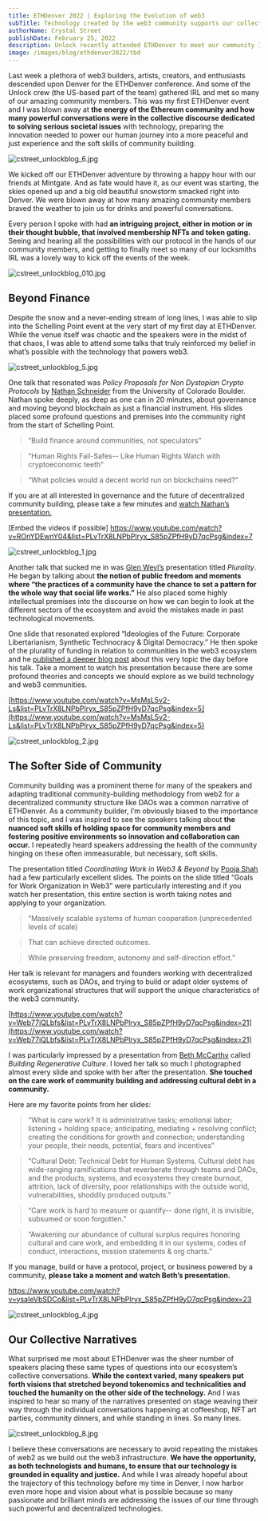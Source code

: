 ```yaml
---
title: ETHDenver 2022 | Exploring the Evolution of web3
subTitle: Technology created by the web3 community supports our collective human experience as we adapt our communities for a decentralized future
authorName: Crystal Street
publishDate: February 25, 2022
description: Unlock recently attended ETHDenver to meet our community IRL, explore the next evolution of the web and place our fingers on the pulse of web3.
image: /images/blog/ethdenver2022/tbd
---
```


Last week a plethora of web3 builders, artists, creators, and enthusiasts descended upon Denver for the ETHDenver conference. And some of the Unlock crew (the US-based part of the team) gathered IRL and met so many of our amazing community members. This was my first ETHDenver event and I was blown away at **the energy of the Ethereum community and how many powerful conversations were in the collective discourse dedicated to solving serious societal issues** with technology, preparing the innovation needed to power our human journey into a more peaceful and just experience and the soft skills of community building.

![cstreet_unlockblog_6.jpg](ETHDenver%20%2023279/cstreet_unlockblog_6.jpg)

We kicked off our ETHDenver adventure by throwing a happy hour with our friends at Mintgate. And as fate would have it, as our event was starting, the skies opened up and a big old beautiful snowstorm smacked right into Denver. We were blown away at how many amazing community members braved the weather to join us for drinks and powerful conversations. 

Every person I spoke with had **an intriguing project, either in motion or in their thought bubble, that involved membership NFTs and token gating.** Seeing and hearing all the possibilities with our protocol in the hands of our community members, and getting to finally meet so many of our locksmiths IRL was a lovely way to kick off the events of the week.

![cstreet_unlockblog_010.jpg](ETHDenver%20%2023279/cstreet_unlockblog_010.jpg)

## Beyond Finance

Despite the snow and a never-ending stream of long lines, I was able to slip into the Schelling Point event at the very start of my first day at ETHDenver. While the venue itself was chaotic and the speakers were in the midst of that chaos, I was able to attend some talks that truly reinforced my belief in what’s possible with the technology that powers web3.

![cstreet_unlockblog_5.jpg](ETHDenver%20%2023279/cstreet_unlockblog_5.jpg)

One talk that resonated was *Policy Proposals for Non Dystopian Crypto Protocols* by [Nathan Schneider]([https://twitter.com/ntnsndr](https://twitter.com/ntnsndr)) from the University of Colorado Boulder. Nathan spoke deeply, as deep as one can in 20 minutes, about governance and moving beyond blockchain as just a financial instrument. His slides placed some profound questions and premises into the community right from the start of Schelling Point.

> “Build finance around communities, not speculators” 

> “Human Rights Fail-Safes-- Like Human Rights Watch with cryptoeconomic teeth”

> “What policies would a decent world run on blockchains need?”

If you are at all interested in governance and the future of decentralized community building, please take a few minutes and [watch Nathan’s presentation.](https://www.youtube.com/watch?v=ROnYDEwnY04&list=PLvTrX8LNPbPlryx_S85pZPfH9yD7qcPsg&index=7)

[Embed the videos if possible]  https://www.youtube.com/watch?v=ROnYDEwnY04&list=PLvTrX8LNPbPlryx_S85pZPfH9yD7qcPsg&index=7

![cstreet_unlockblog_1.jpg](ETHDenver%20%2023279/cstreet_unlockblog_1.jpg)

Another talk that sucked me in was [Glen Weyl’s]([https://twitter.com/glenweyl](https://twitter.com/glenweyl)) presentation titled *Plurality*. He began by talking about **the notion of public freedom and moments where “the practices of a community have the chance to set a pattern for the whole way that social life works.”** He also placed some highly intellectual premises into the discourse on how we can begin to look at the different sectors of the ecosystem and avoid the mistakes made in past technological movements. 

One slide that resonated explored “Ideologies of the Future: Corporate Libertarianism, Synthetic Technocracy & Digital Democracy.” He then spoke of the plurality of funding in relation to communities in the web3 ecosystem and he [published a deeper blog post](https://www.radicalxchange.org/media/blog/political-ideologies-for-the-21st-century/) about this very topic the day before his talk. Take a moment to watch his presentation because there are some profound theories and concepts we should explore as we build technology and web3 communities.

[https://www.youtube.com/watch?v=MsMsL5v2-Ls&list=PLvTrX8LNPbPlryx_S85pZPfH9yD7qcPsg&index=5](https://www.youtube.com/watch?v=MsMsL5v2-Ls&list=PLvTrX8LNPbPlryx_S85pZPfH9yD7qcPsg&index=5)

![cstreet_unlockblog_2.jpg](ETHDenver%20%2023279/cstreet_unlockblog_2.jpg)

## The Softer Side of Community

Community building was a prominent theme for many of the speakers and adapting traditional community-building methodology from web2 for a decentralized community structure like DAOs was a common narrative of ETHDenver. As a community builder, I’m obviously biased to the importance of this topic, and I was inspired to see the speakers talking about **the nuanced soft skills of holding space for community members and fostering positive environments so innovation and collaboration can occur.** I repeatedly heard speakers addressing the health of the community hinging on these often immeasurable, but necessary, soft skills.

The presentation titled *Coordinating Work in Web3 & Beyond* by [Pooja Shah]([https://twitter.com/pooja_eth](https://twitter.com/pooja_eth)) had a few particularly excellent slides. The points on the slide titled “Goals for Work Organization in Web3” were particularly interesting and if you watch her presentation, this entire section is worth taking notes and applying to your organization.

> “Massively scalable systems of human cooperation (unprecedented levels of scale)

> That can achieve directed outcomes.

> While preserving freedom, autonomy and self-direction effort.”

Her talk is relevant for managers and founders working with decentralized ecosystems, such as DAOs, and trying to build or adapt older systems of work organizational structures that will support the unique characteristics of the web3 community.

[https://www.youtube.com/watch?v=Web77iQLbfs&list=PLvTrX8LNPbPlryx_S85pZPfH9yD7qcPsg&index=21](https://www.youtube.com/watch?v=Web77iQLbfs&list=PLvTrX8LNPbPlryx_S85pZPfH9yD7qcPsg&index=21)

I was particularly impressed by a presentation from [Beth McCarthy]([https://twitter.com/ontologymachine](https://twitter.com/ontologymachine)) called *Building Regenerative Culture*. I loved her talk so much I photographed almost every slide and spoke with her after the presentation. **She touched on the care work of community building and addressing cultural debt in a community.**

Here are my favorite points from her slides:

> “What is care work? It is administrative tasks; emotional labor; listening + holding space; anticipating, mediating + resolving conflict; creating the conditions for growth and connection; understanding your people, their needs, potential, fears and incentives”

> “Cultural Debt: Technical Debt for Human Systems. Cultural debt has wide-ranging ramifications that reverberate through teams and DAOs, and the products, systems, and ecosystems they create burnout, attrition, lack of diversity, poor relationships with the outside world, vulnerabilities, shoddily produced outputs.”

> “Care work is hard to measure or quantify-- done right, it is invisible, subsumed or soon forgotten.”

> “Awakening our abundance of cultural surplus requires honoring cultural and care work, and embedding it in our systems, codes of conduct, interactions, mission statements & org charts.”

If you manage, build or have a protocol, project, or business powered by a community, **please take a moment and watch Beth’s presentation.**

https://www.youtube.com/watch?v=ysaIeVbSDCo&list=PLvTrX8LNPbPlryx_S85pZPfH9yD7qcPsg&index=23

![cstreet_unlockblog_4.jpg](ETHDenver%20%2023279/cstreet_unlockblog_4.jpg)

## Our Collective Narratives

What surprised me most about ETHDenver was the sheer number of speakers placing these same types of questions into our ecosystem’s collective conversations. **While the context varied, many speakers put forth visions that stretched beyond tokenomics and technicalities and touched the humanity on the other side of the technology.** And I was inspired to hear so many of the narratives presented on stage weaving their way through the individual conversations happening at coffeeshop, NFT art parties, community dinners, and while standing in lines. So many lines.

![cstreet_unlockblog_8.jpg](ETHDenver%20%2023279/cstreet_unlockblog_8.jpg)

I believe these conversations are necessary to avoid repeating the mistakes of web2 as we build out the web3 infrastructure. **We have the opportunity, as both technologists and humans, to ensure that our technology is grounded in equality and justice.** And while I was already hopeful about the trajectory of this technology before my time in Denver, I now harbor even more hope and vision about what is possible because so many passionate and brilliant minds are addressing the issues of our time through such powerful and decentralized technologies.

